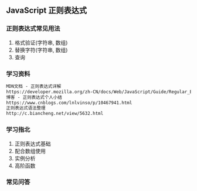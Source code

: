 ## JavaScript 正则表达式



### 正则表达式常见用法
1. 格式验证(字符串, 数组)
2. 替换字符(字符串, 数组)
3. 查询



### 学习资料
```html
MDN文档 - 正则表达式详解
https://developer.mozilla.org/zh-CN/docs/Web/JavaScript/Guide/Regular_Expressions
博客 - 正则表达式个人小结
https://www.cnblogs.com/lnlvinso/p/10467941.html
正则表达式语法整理
http://c.biancheng.net/view/5632.html
```


### 学习指北
1. 正则表达式基础
2. 配合数组使用
3. 实例分析
4. 高阶函数

### 常见问答

